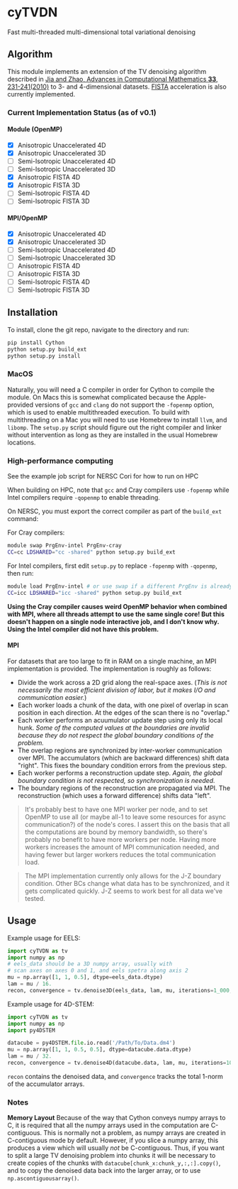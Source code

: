 # cyTVDN
Fast multi-threaded multi-dimensional total variational denoising

## Algorithm
This module implements an extension of the TV denoising algorithm described in [Jia and Zhao, Advances in Computational Mathematics **33**, 231-241(2010)](https://link.springer.com/article/10.1007/s10444-009-9128-5) to 3- and 4-dimensional datasets. [FISTA](https://doi.org/10.1137/080716542) acceleration is also currently implemented.

### Current Implementation Status (as of v0.1)
#### Module (OpenMP)
- [x] Anisotropic Unaccelerated 4D
- [x] Anisotropic Unaccelerated 3D
- [ ] Semi-Isotropic Unaccelerated 4D
- [ ] Semi-Isotropic Unaccelerated 3D
- [x] Anisotropic FISTA 4D
- [x] Anisotropic FISTA 3D
- [ ] Semi-Isotropic FISTA 4D
- [ ] Semi-Isotropic FISTA 3D

#### MPI/OpenMP
- [x] Anisotropic Unaccelerated 4D
- [x] Anisotropic Unaccelerated 3D
- [ ] Semi-Isotropic Unaccelerated 4D
- [ ] Semi-Isotropic Unaccelerated 3D
- [ ] Anisotropic FISTA 4D
- [ ] Anisotropic FISTA 3D
- [ ] Semi-Isotropic FISTA 4D
- [ ] Semi-Isotropic FISTA 3D

## Installation
To install, clone the git repo, navigate to the directory and run:
```bash
pip install Cython
python setup.py build_ext
python setup.py install
```
### MacOS
Naturally, you will need a C compiler in order for Cython to compile the module. On Macs this is somewhat complicated because the Apple-provided versions of `gcc` and `clang` do not support the `-fopenmp` option, which is used to enable multithreaded execution. To build with multithreading on a Mac you will need to use Homebrew to install `llvm`, and `libomp`. The `setup.py` script should figure out the right compiler and linker without intervention as long as they are installed in the usual Homebrew locations. 

### High-performance computing
See the example job script for NERSC Cori for how to run on HPC

When building on HPC, note that `gcc` and Cray compilers use `-fopenmp` while Intel compilers require `-qopenmp` to enable threading.

On NERSC, you must export the correct compiler as part of the `build_ext` command:

For Cray compilers:
```bash
module swap PrgEnv-intel PrgEnv-cray
CC=cc LDSHARED="cc -shared" python setup.py build_ext
```
For Intel compilers, first edit `setup.py` to replace `-fopenmp` with `-qopenmp`, then run:
```bash
module load PrgEnv-intel # or use swap if a different PrgEnv is already loaded
CC=icc LDSHARED="icc -shared" python setup.py build_ext
```
**Using the Cray compiler causes weird OpenMP behavior when combined with MPI, where all threads attempt to use the same single core! But this doesn't happen on a single node interactive job, and I don't know why. Using the Intel compiler did not have this problem.**

#### MPI
For datasets that are too large to fit in RAM on a single machine, an MPI implementation is provided. The implementation is roughly as follows:
* Divide the work across a 2D grid along the real-space axes. (*This is not necessarily the most efficient division of labor, but it makes I/O and communication easier.*)
* Each worker loads a chunk of the data, with one pixel of overlap in scan position in each direction. At the edges of the scan there is no "overlap." 
* Each worker performs an acuumulator update step using only its local hunk. *Some of the computed values at the boundaries are invalid because they do not respect the global boundary conditions of the problem.*
* The overlap regions are synchronized by inter-worker communication over MPI. The accumulators (which are backward differences) shift data "right". This fixes the boundary condition errors from the previous step.
* Each worker performs a reconstruction update step. *Again, the global boundary condition is not respected, so synchronization is needed.*
* The boundary regions of the reconstruction are propagated via MPI. The reconstruction (which uses a forward difference) shifts data "left".

> It's probably best to have one MPI worker per node, and to set OpenMP to use all (or maybe all-1 to leave some resources for async communication?) of the node's cores. I assert this on the basis that all the computations are bound by memory bandwidth, so there's probably no benefit to have more workers per node. Having more workers increases the amount of MPI communication needed, and having fewer but larger workers reduces the total communication load.

>The MPI implementation currently only allows for the J-Z boundary condition. Other BCs change what data has to be synchronized, and it gets complicated quickly. J-Z seems to work best for all data we've tested. 

## Usage
Example usage for EELS:
```python
import cyTVDN as tv
import numpy as np
# eels_data should be a 3D numpy array, usually with
# scan axes on axes 0 and 1, and eels spetra along axis 2
mu = np.array([1, 1, 0.5], dtype=eels_data.dtype)
lam = mu / 16.
recon, convergence = tv.denoise3D(eels_data, lam, mu, iterations=1_000, FISTA=False)
```

Example usage for 4D-STEM:
```python
import cyTVDN as tv
import numpy as np
import py4DSTEM

datacube = py4DSTEM.file.io.read('/Path/To/Data.dm4')
mu = np.array([1, 1, 0.5, 0.5], dtype=datacube.data.dtype)
lam = mu / 32.
recon, convergence = tv.denoise4D(datacube.data, lam, mu, iterations=100, FISTA=False)
```

`recon` contains the denoised data, and `convergence` tracks the total 1-norm of the accumulator arrays. 

### Notes

**Memory Layout** Because of the way that Cython conveys numpy arrays to C, it is required that all the numpy arrays used in the computation are C-contiguous. This is normally not a problem, as numpy arrays are created in C-contiguous mode by default. However, if you slice a numpy array, this produces a view which will usually *not* be C-contiguous. Thus, if you want to split a large TV denoising problem into chunks it will be necessary to create copies of the chunks with `datacube[chunk_x:chunk_y,:,:].copy()`, and to copy the denoised data back into the larger array, or to use `np.ascontiguousarray()`.
